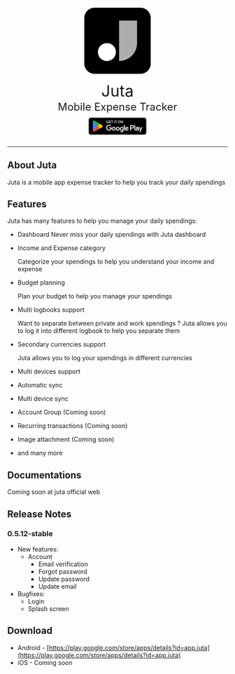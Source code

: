 <p align='center'>
<img 
    style="margin-left: auto;
           margin-right: auto;
           width: 30%;"
    src="src/assets/icons/juta-app-icon.png" 
    alt="Juta logo"/>

<p align='center' style='font-size:36px;margin:0;padding:0'>
Juta
</p>
<p align='center' style='font-size:24px;margin:0;padding:0'>
Mobile Expense Tracker
</p>
<p align='center' style='margin:0;padding:0'>
<a href="https://play.google.com/store/apps/details?id=app.juta">
<img 
    style="margin-left: auto;
           margin-right: auto;
           width: 30%;"
    src="src/assets/badges/google-play-badge.png" 
    alt="Download Juta App"/>
</a>
</p>

---

## About Juta

Juta is a mobile app expense tracker to help you track your daily spendings

## Features

Juta has many features to help you manage your daily spendings:

- Dashboard
  Never miss your daily spendings with Juta dashboard
- Income and Expense category

  Categorize your spendings to help you understand your income and expense

- Budget planning

  Plan your budget to help you manage your spendings

- Multi logbooks support

  Want to separate between private and work spendings ?
  Juta allows you to log it into different logbook to help you separate them

- Secondary currencies support

  Juta allows you to log your spendings in different currencies

- Multi devices support
- Automatic sync
- Multi device sync
- Account Group (Coming soon)
- Recurring transactions (Coming soon)
- Image attachment (Coming soon)
- and many more

## Documentations

Coming soon at juta official web

## Release Notes

### 0.5.12-stable

- New features:
  - Account
    - Email verification
    - Forgot password
    - Update password
    - Update email
- Bugfixes:
  - Login
  - Splash screen

## Download

- Android - [https://play.google.com/store/apps/details?id=app.juta](https://play.google.com/store/apps/details?id=app.juta)
- iOS - Coming soon
